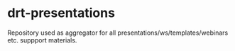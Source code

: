 # drt-presentations
Repository used as aggregator for all presentations/ws/templates/webinars etc. suppport materials.
